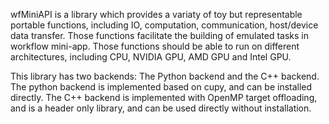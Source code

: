 wfMiniAPI is a library which provides a variaty of toy but representable portable functions, including IO, computation, communication, host/device data transfer. Those functions facilitate the building of emulated tasks in workflow mini-app. Those functions should be able to run on different architectures, including CPU, NVIDIA GPU, AMD GPU and Intel GPU.

This library has two backends: The Python backend and the C++ backend. The python backend is implemented based on cupy, and can be installed directly. The C++ backend is implemented with OpenMP target offloading, and is a header only library, and can be used directly without installation.
